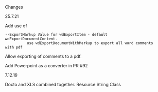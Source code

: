 Changes

25.7.21

Add use of

````
--ExportMarkup Value for wdExportItem - default wdExportDocumentContent.
          use wdExportDocumentWithMarkup to export all word comments with pdf
````

Allow exporting of comments to a pdf.

Add Powerpoint as a converter in PR #92

7.12.19

Docto and XLS combined together.
Resource String Class
